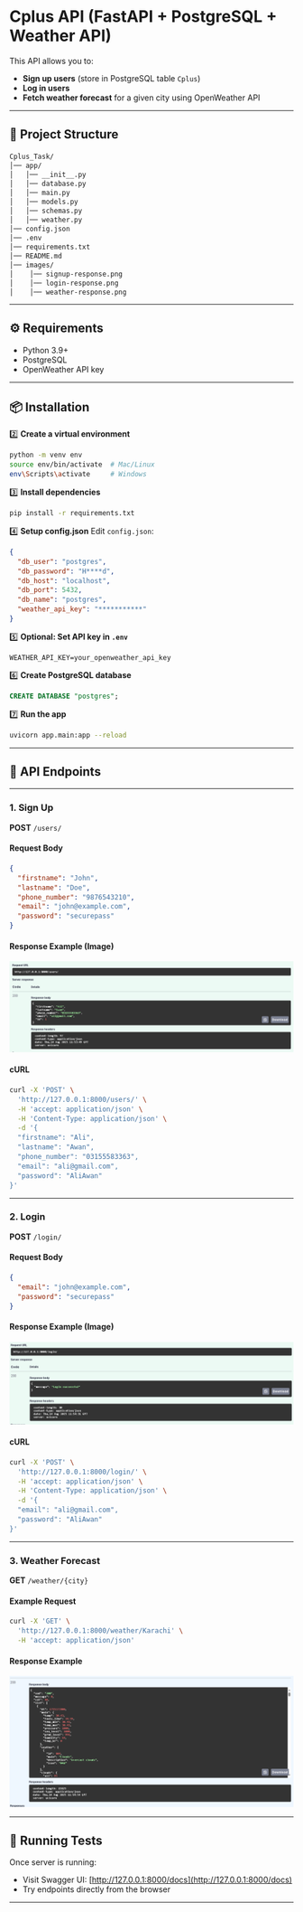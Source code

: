 # Cplus API (FastAPI + PostgreSQL + Weather API)

This API allows you to:
- **Sign up users** (store in PostgreSQL table `Cplus`)
- **Log in users**
- **Fetch weather forecast** for a given city using OpenWeather API

---

## 📂 Project Structure

```
Cplus_Task/
│── app/
│   │── __init__.py
│   │── database.py
│   │── main.py
│   │── models.py
│   │── schemas.py
│   │── weather.py
│── config.json
│── .env
│── requirements.txt
│── README.md
│── images/
│    │── signup-response.png
│    │── login-response.png
│    │── weather-response.png
```

---

## ⚙️ Requirements

- Python 3.9+
- PostgreSQL
- OpenWeather API key

---

## 📦 Installation



2️⃣ **Create a virtual environment**

```bash
python -m venv env
source env/bin/activate  # Mac/Linux
env\Scripts\activate     # Windows
```

3️⃣ **Install dependencies**

```bash
pip install -r requirements.txt
```

4️⃣ **Setup config.json**
Edit `config.json`:

```json
{
  "db_user": "postgres",
  "db_password": "H****d",
  "db_host": "localhost",
  "db_port": 5432,
  "db_name": "postgres",
  "weather_api_key": "***********"
}
```

5️⃣ **Optional: Set API key in `.env`**

```
WEATHER_API_KEY=your_openweather_api_key
```

6️⃣ **Create PostgreSQL database**

```sql
CREATE DATABASE "postgres";
```

7️⃣ **Run the app**

```bash
uvicorn app.main:app --reload
```

---

## 📄 API Endpoints

---

### 1. **Sign Up**

**POST** `/users/`

#### Request Body

```json
{
  "firstname": "John",
  "lastname": "Doe",
  "phone_number": "9876543210",
  "email": "john@example.com",
  "password": "securepass"
}
```

#### Response Example (Image)

![signup-response](images/sp1.PNG)

#### cURL

```bash
curl -X 'POST' \
  'http://127.0.0.1:8000/users/' \
  -H 'accept: application/json' \
  -H 'Content-Type: application/json' \
  -d '{
  "firstname": "Ali",
  "lastname": "Awan",
  "phone_number": "03155583363",
  "email": "ali@gmail.com",
  "password": "AliAwan"
}'
```

---

### 2. **Login**

**POST** `/login/`

#### Request Body

```json
{
  "email": "john@example.com",
  "password": "securepass"
}
```

#### Response Example (Image)

![login-response](images/lg1.PNG)

#### cURL

```bash
curl -X 'POST' \
  'http://127.0.0.1:8000/login/' \
  -H 'accept: application/json' \
  -H 'Content-Type: application/json' \
  -d '{
  "email": "ali@gmail.com",
  "password": "AliAwan"
}'
```

---

### 3. **Weather Forecast**

**GET** `/weather/{city}`

#### Example Request

```bash
curl -X 'GET' \
  'http://127.0.0.1:8000/weather/Karachi' \
  -H 'accept: application/json'
```

#### Response Example 

![weather-response](images/w1.PNG)

---



## 🚀 Running Tests

Once server is running:

* Visit Swagger UI: [http://127.0.0.1:8000/docs](http://127.0.0.1:8000/docs)
* Try endpoints directly from the browser

---


